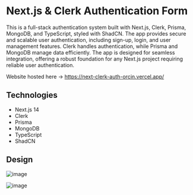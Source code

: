 # Next.js & Clerk Authentication Form 

This is a full-stack authentication system built with Next.js, Clerk, Prisma, MongoDB, and TypeScript, styled with ShadCN. The app provides secure and scalable user authentication, including sign-up, login, and user management features. Clerk handles authentication, while Prisma and MongoDB manage data efficiently. The app is designed for seamless integration, offering a robust foundation for any Next.js project requiring reliable user authentication.

Website hosted here -> https://next-clerk-auth-orcin.vercel.app/

## Technologies
- Next.js 14
- Clerk
- Prisma
- MongoDB
- TypeScript
- ShadCN

## Design
![image](https://github.com/user-attachments/assets/fff26b52-8da8-4757-95a6-81e29c47214c)

![image](https://github.com/user-attachments/assets/f394bede-0746-43ac-b7f2-8729c8159355)
